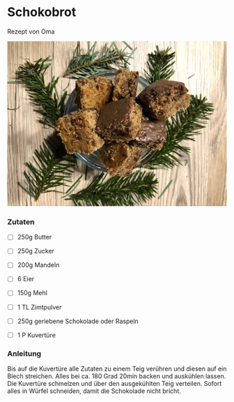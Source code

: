 # Schokobrot
Rezept von Oma

![Schokobrot](media/schokobrot.jpg)

### Zutaten

 - [ ] 250g Butter
 - [ ] 250g Zucker
 - [ ] 200g Mandeln
 - [ ] 6 Eier
 - [ ] 150g Mehl
 - [ ] 1 TL Zimtpulver
 - [ ] 250g geriebene Schokolade oder Raspeln 
 - [ ] 1 P Kuvertüre

  
### Anleitung
Bis auf die Kuvertüre alle Zutaten zu einem Teig verühren und diesen auf ein Blech streichen.
Alles bei ca. 180 Grad 20min backen und auskühlen lassen.
Die Kuvertüre schmelzen und über den ausgekühlten Teig verteilen. 
Sofort alles in Würfel schneiden, damit die Schokolade nicht bricht.